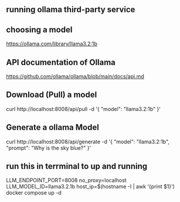    ## running ollama third-party service


   ## choosing a model
   https://ollama.com/library/llama3.2:1b

   ## API documentation of Ollama
   https://github.com/ollama/ollama/blob/main/docs/api.md

   ## Download  (Pull) a model 
   curl http://localhost:8008/api/pull -d '{
  "model": "llama3.2:1b"
}'

## Generate a ollama Model
curl http://localhost:8008/api/generate -d '{
  "model": "llama3.2:1b",
  "prompt": "Why is the sky blue?"
}'


  
## run this in terrminal to up and running
 LLM_ENDPOINT_PORT=8008 no_proxy=localhost LLM_MODEL_ID=llama3.2.1b host_ip=$(hostname -I | awk '{print $1}') docker compose up -d